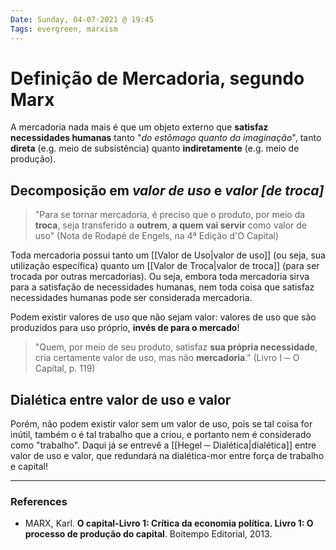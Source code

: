 ```yaml
---
Date: Sunday, 04-07-2021 @ 19:45
Tags: evergreen, marxism
---
```

# Definição de Mercadoria, segundo Marx
A mercadoria nada mais é que um objeto externo que **satisfaz necessidades humanas** tanto "*do estômago quanto da imaginação*", tanto **direta** (e.g. meio de subsistência) quanto **indiretamente** (e.g. meio de produção). 

## Decomposição em *valor de uso* e *valor \[de troca\]*
> "Para se tornar mercadoria, é preciso que o produto, por meio da **troca**, seja transferido a **outrem**, **a quem vai servir** como valor de uso" (Nota de Rodapé de Engels, na 4ª Edição d'O Capital)

Toda mercadoria possui tanto um [[Valor de Uso|valor de uso]] (ou seja, sua utilização específica) quanto um [[Valor de Troca|valor de troca]] (para ser trocada por outras mercadorias). Ou seja, embora toda mercadoria sirva para a satisfação de necessidades humanas, nem toda coisa que satisfaz necessidades humanas pode ser considerada mercadoria.

Podem existir valores de uso que não sejam valor: valores de uso que são produzidos para uso próprio, **invés de para o mercado**! 
> "Quem, por meio de seu produto, satisfaz **sua própria necessidade**, cria certamente valor de uso, mas não **mercadoria**." (Livro I ─ O Capital, p. 119)

## Dialética entre valor de uso e valor
Porém, não podem existir valor sem um valor de uso, pois se tal coisa for inútil, também o é tal trabalho que a criou, e portanto nem é considerado como "trabalho". Daqui já se entrevê a [[Hegel ─ Dialética|dialética]] entre valor de uso e valor, que redundará na dialética-mor entre força de trabalho e capital! 

---
### References
- MARX, Karl. **O capital-Livro 1: Crítica da economia política. Livro 1: O processo de produção do capital**. Boitempo Editorial, 2013.